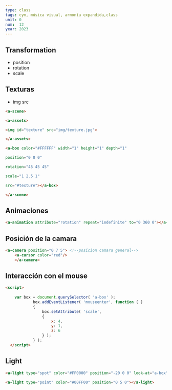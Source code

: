 ```yaml
---
type: class
tags: cym, música visual, armonía expandida,class
unit: 0
num:  12
year: 2023
---
```


## Transformation

- position
- rotation
- scale

## Texturas

- img src

```html
<a-scene>

<a-assets>

<img id="texture" src="img/texture.jpg">

</a-assets>

<a-box color="#FFFFFF" width="1" height="1" depth="1"

position="0 0 0"

rotation="45 45 45"

scale="1 2.5 1"

src="#texture"></a-box>

</a-scene>
```

## Animaciones

```html
<a-animation attribute="rotation" repeat="indefinite" to="0 360 0"></a-animation>
```

## Posición de la camara
```html
<a-camera position="0 7 5"> <!--posicion camara general-->
    <a-cursor color="red"/>
    </a-camera>
```

## Interacción con el mouse
```html
<script>
  
    var box = document.querySelector( 'a-box' );
            box.addEventListener( 'mouseenter', function ( )
            {
                box.setAttribute( 'scale',
                {
                    x: 4,
                    y: 1,
                    z: 6
                } );
            } );
  </script>
```

## Light
```html
<a-light type="spot" color="#FF0000" position="-20 0 0" look-at="a-box"></a-light>

<a-light type="point" color="#00FF00" position="0 5 0"></a-light>
```